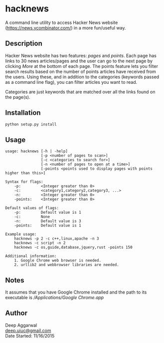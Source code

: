 hacknews
========

A command line utility to access Hacker News website (https://news.ycombinator.com/) in a more fun/useful way.

Description
-----------
Hacker News website has two features: *pages* and *points*. Each page has links to 30 news articles/pages and the user can go to the next page by clicking *More* at the bottom of each page. The points feature lets you filter search results based on the number of points articles have received from the users. Using these, and in addition to the categories (keywords passed as a command line flag), you can filter articles you want to read.

Categories are just keywords that are matched over all the links found on the page(s).

Installation
------------
```sh
python setup.py install
```

Usage
-----
```
usage: hacknews [-h | -help]
                [-p <number of pages to scan>]
                [-c <categories to search for>]
                [-n <number of pages to open at a time>]
                [-points <points used to display pages with points higher than this>]

Syntax for flags:
    -p:         <Integer greater than 0>
    -c:         <category1,category2,category3, ...>
    -n:         <Integer greater than 0>
    -points:    <Integer greater than 0>

Default values of flags:
    -p:         Default value is 1
    -c:         None
    -n:         Default value is 3
    -points:    Default value is 1

Example usage:
    hacknews -p 2 -c c++,linux,apache -n 3
    hacknews -c script -n 2
    hacknews -c os,guide,database,jquery,rust -points 150

Additional information:
    1. Google Chrome web browser is needed.
    2. urllib2 and webbrowser libraries are needed.
```

Notes
-----
It assumes that you have Google Chrome installed and the path to its executable is */Applications/Google Chrome.app*

Author
------
Deep Aggarwal  
deep.uiuc@gmail.com  
Date Started: 11/16/2015  

